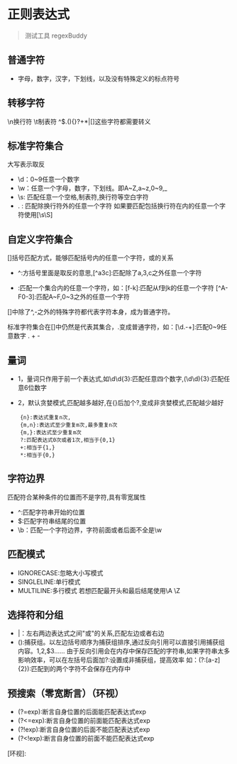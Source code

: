  # 正则表达式
 >测试工具 regexBuddy

 ## 普通字符
 - 字母，数字，汉字，下划线，以及没有特殊定义的标点符号
## 转移字符
\n换行符 \t制表符  \^$.(){}?+*|[]这些字符都需要转义
## 标准字符集合
大写表示取反
- \d：0~9任意一个数字 
- \w：任意一个字母，数字，下划线。即A~Z,a~z,0~9,_
- \s: 匹配任意一个空格,制表符,换行符等空白字符
- . : 匹配除换行符外的任意一个字符
如果要匹配包括换行符在内的任意一个字符使用[\s\S]
## 自定义字符集合
[]括号匹配方式，能够匹配括号内的任意一个字符，或的关系

- ^:方括号里面是取反的意思,[\^a3c]:匹配除了a,3,c之外任意一个字符

- :匹配一个集合内的任意一个字符，如：[f-k]:匹配从f到k的任意一个字符
[\^A-F0-3]:匹配A\~F,0~3之外的任意一个字符

[]中除了^,-之外的特殊字符都代表字符本身，成为普通字符。

标准字符集合在[]中仍然是代表其集合，.变成普通字符，如：[\d.\-+]:匹配0~9任意数字 . + -

## 量词 
- 1，量词只作用于前一个表达式,如\d\d{3}:匹配任意四个数字,(\d\d){3}:匹配任意6位数字

- 2，默认贪婪模式,匹配越多越好,在{}后加个?,变成非贪婪模式,匹配越少越好
```
	{n}:表达式重复n次,
	{m,n}:表达式至少重复m次,最多重复n次
	{m,}:表达式至少重复m次
	?:匹配表达式0次或者1次,相当于{0,1}
	+:相当于{1,}
	*:相当于{0,}
```
## 字符边界
匹配符合某种条件的位置而不是字符,具有零宽属性
- ^:匹配字符串开始的位置
- $:匹配字符串结尾的位置
- \b：匹配一个字符边界，字符前面或者后面不全是\w
## 匹配模式
- IGNORECASE:忽略大小写模式
- SINGLELINE:单行模式
- MULTILINE:多行模式 若想匹配最开头和最后结尾使用\A \Z

## 选择符和分组
- |：左右两边表达式之间"或"的关系,匹配左边或者右边
- ():捕获组。以左边括号顺序为捕获组排序,通过反向引用可以直接引用捕获组内容。$1,$2,$3......
 		   由于反向引用会在内存中保存匹配的字符串,如果字符串太多影响效率，可以在左括号后面加?:设置成非捕获组，提高效率
 		如：(?:[a-z]{2}):匹配到的两个字符不会保存在内存中

## 预搜索（零宽断言）（环视）
- (?=exp):断言自身位置的后面能匹配表达式exp
- (?<=exp):断言自身位置的前面能匹配表达式exp
- (?!exp):断言自身位置的后面不能匹配表达式exp
- (?<!exp):断言自身位置的前面不能匹配表达式exp

[环视]: 
